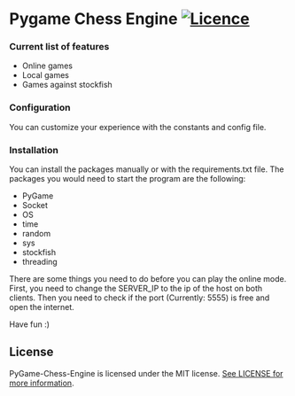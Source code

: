 # Pygame Chess Engine [![Licence](https://img.shields.io/badge/License-MIT-yellow.svg)](LICENSE)

### Current list of features
- Online games
- Local games
- Games against stockfish

### Configuration
You can customize your experience with the constants and config file.

### Installation
You can install the packages manually or with the requirements.txt file. The packages you would need to start the program are the following:

- PyGame
- Socket
- OS
- time
- random
- sys
- stockfish
- threading

There are some things you need to do before you can play the online mode. First, you need to change the SERVER_IP to the ip of the host on both clients. Then you need to check if the port (Currently: 5555) is free and open the internet.

Have fun :)
## License

PyGame-Chess-Engine is licensed under the MIT license. [See LICENSE for more information](https://github.com/Li-Elias/Pygame-Chess-Engine/blob/master/LICENSE).